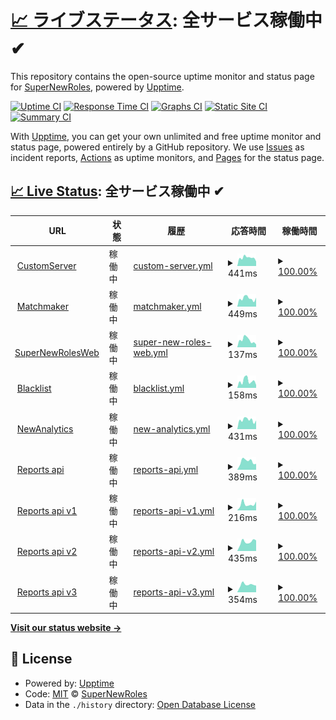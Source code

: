 # [📈 ライブステータス](https://status.supernewroles.com): <!--live status--> **全サービス稼働中 ✔**

This repository contains the open-source uptime monitor and status page for [SuperNewRoles](https://github.com/SuperNewRoles/SuperNewRoles), powered by [Upptime](https://github.com/upptime/upptime).

[![Uptime CI](https://github.com/SuperNewRoles/SuperNewRolesStatus/workflows/Uptime%20CI/badge.svg)](https://github.com/SuperNewRoles/SuperNewRolesStatus/actions?query=workflow%3A%22Uptime+CI%22)
[![Response Time CI](https://github.com/SuperNewRoles/SuperNewRolesStatus/workflows/Response%20Time%20CI/badge.svg)](https://github.com/SuperNewRoles/SuperNewRolesStatus/actions?query=workflow%3A%22Response+Time+CI%22)
[![Graphs CI](https://github.com/SuperNewRoles/SuperNewRolesStatus/workflows/Graphs%20CI/badge.svg)](https://github.com/SuperNewRoles/SuperNewRolesStatus/actions?query=workflow%3A%22Graphs+CI%22)
[![Static Site CI](https://github.com/SuperNewRoles/SuperNewRolesStatus/workflows/Static%20Site%20CI/badge.svg)](https://github.com/SuperNewRoles/SuperNewRolesStatus/actions?query=workflow%3A%22Static+Site+CI%22)
[![Summary CI](https://github.com/SuperNewRoles/SuperNewRolesStatus/workflows/Summary%20CI/badge.svg)](https://github.com/SuperNewRoles/SuperNewRolesStatus/actions?query=workflow%3A%22Summary+CI%22)

With [Upptime](https://upptime.js.org), you can get your own unlimited and free uptime monitor and status page, powered entirely by a GitHub repository. We use [Issues](https://github.com/SuperNewRoles/SuperNewRolesStatus/issues) as incident reports, [Actions](https://github.com/SuperNewRoles/SuperNewRolesStatus/actions) as uptime monitors, and [Pages](https://status.supernewroles.com) for the status page.

## [📈 Live Status](https://demo.upptime.js.org): <!--live status--> **全サービス稼働中 ✔**

<!--start: status pages-->
<!-- This summary is generated by Upptime (https://github.com/upptime/upptime) -->
<!-- Do not edit this manually, your changes will be overwritten -->
<!-- prettier-ignore -->
| URL | 状態 | 履歴 | 応答時間 | 稼働時間 |
| --- | ------ | ------- | ------------- | ------ |
| <img alt="" src="https://icons.duckduckgo.com/ip3/cs.supernewroles.com.ico" height="13"> [CustomServer](https://cs.supernewroles.com) | 稼働中 | [custom-server.yml](https://github.com/SuperNewRoles/SuperNewRolesStatus/commits/HEAD/history/custom-server.yml) | <details><summary><img alt="応答時間グラフ" src="./graphs/custom-server/response-time-week.png" height="20"> 441ms</summary><br><a href="https://status.supernewroles.com/history/custom-server"><img alt="応答時間 472" src="https://img.shields.io/endpoint?url=https%3A%2F%2Fraw.githubusercontent.com%2FSuperNewRoles%2FSuperNewRolesStatus%2FHEAD%2Fapi%2Fcustom-server%2Fresponse-time.json"></a><br><a href="https://status.supernewroles.com/history/custom-server"><img alt="1日の応答時間 246" src="https://img.shields.io/endpoint?url=https%3A%2F%2Fraw.githubusercontent.com%2FSuperNewRoles%2FSuperNewRolesStatus%2FHEAD%2Fapi%2Fcustom-server%2Fresponse-time-day.json"></a><br><a href="https://status.supernewroles.com/history/custom-server"><img alt="1周間の応答時間 441" src="https://img.shields.io/endpoint?url=https%3A%2F%2Fraw.githubusercontent.com%2FSuperNewRoles%2FSuperNewRolesStatus%2FHEAD%2Fapi%2Fcustom-server%2Fresponse-time-week.json"></a><br><a href="https://status.supernewroles.com/history/custom-server"><img alt="1ヶ月(30日)の応答時間 483" src="https://img.shields.io/endpoint?url=https%3A%2F%2Fraw.githubusercontent.com%2FSuperNewRoles%2FSuperNewRolesStatus%2FHEAD%2Fapi%2Fcustom-server%2Fresponse-time-month.json"></a><br><a href="https://status.supernewroles.com/history/custom-server"><img alt="1年の応答時間 447" src="https://img.shields.io/endpoint?url=https%3A%2F%2Fraw.githubusercontent.com%2FSuperNewRoles%2FSuperNewRolesStatus%2FHEAD%2Fapi%2Fcustom-server%2Fresponse-time-year.json"></a></details> | <details><summary><a href="https://status.supernewroles.com/history/custom-server">100.00%</a></summary><a href="https://status.supernewroles.com/history/custom-server"><img alt="稼働時間 98.45%" src="https://img.shields.io/endpoint?url=https%3A%2F%2Fraw.githubusercontent.com%2FSuperNewRoles%2FSuperNewRolesStatus%2FHEAD%2Fapi%2Fcustom-server%2Fuptime.json"></a><br><a href="https://status.supernewroles.com/history/custom-server"><img alt="1日の稼働時間 100.00%" src="https://img.shields.io/endpoint?url=https%3A%2F%2Fraw.githubusercontent.com%2FSuperNewRoles%2FSuperNewRolesStatus%2FHEAD%2Fapi%2Fcustom-server%2Fuptime-day.json"></a><br><a href="https://status.supernewroles.com/history/custom-server"><img alt="1周間の稼働時間 100.00%" src="https://img.shields.io/endpoint?url=https%3A%2F%2Fraw.githubusercontent.com%2FSuperNewRoles%2FSuperNewRolesStatus%2FHEAD%2Fapi%2Fcustom-server%2Fuptime-week.json"></a><br><a href="https://status.supernewroles.com/history/custom-server"><img alt="1ヶ月(30日)の稼働時間 100.00%" src="https://img.shields.io/endpoint?url=https%3A%2F%2Fraw.githubusercontent.com%2FSuperNewRoles%2FSuperNewRolesStatus%2FHEAD%2Fapi%2Fcustom-server%2Fuptime-month.json"></a><br><a href="https://status.supernewroles.com/history/custom-server"><img alt="1年の稼働時間 99.97%" src="https://img.shields.io/endpoint?url=https%3A%2F%2Fraw.githubusercontent.com%2FSuperNewRoles%2FSuperNewRolesStatus%2FHEAD%2Fapi%2Fcustom-server%2Fuptime-year.json"></a></details>
| <img alt="" src="https://icons.duckduckgo.com/ip3/matchmaker.supernewroles.com.ico" height="13"> [Matchmaker](https://matchmaker.supernewroles.com/ping) | 稼働中 | [matchmaker.yml](https://github.com/SuperNewRoles/SuperNewRolesStatus/commits/HEAD/history/matchmaker.yml) | <details><summary><img alt="応答時間グラフ" src="./graphs/matchmaker/response-time-week.png" height="20"> 449ms</summary><br><a href="https://status.supernewroles.com/history/matchmaker"><img alt="応答時間 484" src="https://img.shields.io/endpoint?url=https%3A%2F%2Fraw.githubusercontent.com%2FSuperNewRoles%2FSuperNewRolesStatus%2FHEAD%2Fapi%2Fmatchmaker%2Fresponse-time.json"></a><br><a href="https://status.supernewroles.com/history/matchmaker"><img alt="1日の応答時間 486" src="https://img.shields.io/endpoint?url=https%3A%2F%2Fraw.githubusercontent.com%2FSuperNewRoles%2FSuperNewRolesStatus%2FHEAD%2Fapi%2Fmatchmaker%2Fresponse-time-day.json"></a><br><a href="https://status.supernewroles.com/history/matchmaker"><img alt="1周間の応答時間 449" src="https://img.shields.io/endpoint?url=https%3A%2F%2Fraw.githubusercontent.com%2FSuperNewRoles%2FSuperNewRolesStatus%2FHEAD%2Fapi%2Fmatchmaker%2Fresponse-time-week.json"></a><br><a href="https://status.supernewroles.com/history/matchmaker"><img alt="1ヶ月(30日)の応答時間 462" src="https://img.shields.io/endpoint?url=https%3A%2F%2Fraw.githubusercontent.com%2FSuperNewRoles%2FSuperNewRolesStatus%2FHEAD%2Fapi%2Fmatchmaker%2Fresponse-time-month.json"></a><br><a href="https://status.supernewroles.com/history/matchmaker"><img alt="1年の応答時間 493" src="https://img.shields.io/endpoint?url=https%3A%2F%2Fraw.githubusercontent.com%2FSuperNewRoles%2FSuperNewRolesStatus%2FHEAD%2Fapi%2Fmatchmaker%2Fresponse-time-year.json"></a></details> | <details><summary><a href="https://status.supernewroles.com/history/matchmaker">100.00%</a></summary><a href="https://status.supernewroles.com/history/matchmaker"><img alt="稼働時間 86.43%" src="https://img.shields.io/endpoint?url=https%3A%2F%2Fraw.githubusercontent.com%2FSuperNewRoles%2FSuperNewRolesStatus%2FHEAD%2Fapi%2Fmatchmaker%2Fuptime.json"></a><br><a href="https://status.supernewroles.com/history/matchmaker"><img alt="1日の稼働時間 100.00%" src="https://img.shields.io/endpoint?url=https%3A%2F%2Fraw.githubusercontent.com%2FSuperNewRoles%2FSuperNewRolesStatus%2FHEAD%2Fapi%2Fmatchmaker%2Fuptime-day.json"></a><br><a href="https://status.supernewroles.com/history/matchmaker"><img alt="1周間の稼働時間 100.00%" src="https://img.shields.io/endpoint?url=https%3A%2F%2Fraw.githubusercontent.com%2FSuperNewRoles%2FSuperNewRolesStatus%2FHEAD%2Fapi%2Fmatchmaker%2Fuptime-week.json"></a><br><a href="https://status.supernewroles.com/history/matchmaker"><img alt="1ヶ月(30日)の稼働時間 100.00%" src="https://img.shields.io/endpoint?url=https%3A%2F%2Fraw.githubusercontent.com%2FSuperNewRoles%2FSuperNewRolesStatus%2FHEAD%2Fapi%2Fmatchmaker%2Fuptime-month.json"></a><br><a href="https://status.supernewroles.com/history/matchmaker"><img alt="1年の稼働時間 99.92%" src="https://img.shields.io/endpoint?url=https%3A%2F%2Fraw.githubusercontent.com%2FSuperNewRoles%2FSuperNewRolesStatus%2FHEAD%2Fapi%2Fmatchmaker%2Fuptime-year.json"></a></details>
| <img alt="" src="https://icons.duckduckgo.com/ip3/web.supernewroles.com.ico" height="13"> [SuperNewRolesWeb](https://web.supernewroles.com/) | 稼働中 | [super-new-roles-web.yml](https://github.com/SuperNewRoles/SuperNewRolesStatus/commits/HEAD/history/super-new-roles-web.yml) | <details><summary><img alt="応答時間グラフ" src="./graphs/super-new-roles-web/response-time-week.png" height="20"> 137ms</summary><br><a href="https://status.supernewroles.com/history/super-new-roles-web"><img alt="応答時間 245" src="https://img.shields.io/endpoint?url=https%3A%2F%2Fraw.githubusercontent.com%2FSuperNewRoles%2FSuperNewRolesStatus%2FHEAD%2Fapi%2Fsuper-new-roles-web%2Fresponse-time.json"></a><br><a href="https://status.supernewroles.com/history/super-new-roles-web"><img alt="1日の応答時間 51" src="https://img.shields.io/endpoint?url=https%3A%2F%2Fraw.githubusercontent.com%2FSuperNewRoles%2FSuperNewRolesStatus%2FHEAD%2Fapi%2Fsuper-new-roles-web%2Fresponse-time-day.json"></a><br><a href="https://status.supernewroles.com/history/super-new-roles-web"><img alt="1周間の応答時間 137" src="https://img.shields.io/endpoint?url=https%3A%2F%2Fraw.githubusercontent.com%2FSuperNewRoles%2FSuperNewRolesStatus%2FHEAD%2Fapi%2Fsuper-new-roles-web%2Fresponse-time-week.json"></a><br><a href="https://status.supernewroles.com/history/super-new-roles-web"><img alt="1ヶ月(30日)の応答時間 150" src="https://img.shields.io/endpoint?url=https%3A%2F%2Fraw.githubusercontent.com%2FSuperNewRoles%2FSuperNewRolesStatus%2FHEAD%2Fapi%2Fsuper-new-roles-web%2Fresponse-time-month.json"></a><br><a href="https://status.supernewroles.com/history/super-new-roles-web"><img alt="1年の応答時間 127" src="https://img.shields.io/endpoint?url=https%3A%2F%2Fraw.githubusercontent.com%2FSuperNewRoles%2FSuperNewRolesStatus%2FHEAD%2Fapi%2Fsuper-new-roles-web%2Fresponse-time-year.json"></a></details> | <details><summary><a href="https://status.supernewroles.com/history/super-new-roles-web">100.00%</a></summary><a href="https://status.supernewroles.com/history/super-new-roles-web"><img alt="稼働時間 100.00%" src="https://img.shields.io/endpoint?url=https%3A%2F%2Fraw.githubusercontent.com%2FSuperNewRoles%2FSuperNewRolesStatus%2FHEAD%2Fapi%2Fsuper-new-roles-web%2Fuptime.json"></a><br><a href="https://status.supernewroles.com/history/super-new-roles-web"><img alt="1日の稼働時間 100.00%" src="https://img.shields.io/endpoint?url=https%3A%2F%2Fraw.githubusercontent.com%2FSuperNewRoles%2FSuperNewRolesStatus%2FHEAD%2Fapi%2Fsuper-new-roles-web%2Fuptime-day.json"></a><br><a href="https://status.supernewroles.com/history/super-new-roles-web"><img alt="1周間の稼働時間 100.00%" src="https://img.shields.io/endpoint?url=https%3A%2F%2Fraw.githubusercontent.com%2FSuperNewRoles%2FSuperNewRolesStatus%2FHEAD%2Fapi%2Fsuper-new-roles-web%2Fuptime-week.json"></a><br><a href="https://status.supernewroles.com/history/super-new-roles-web"><img alt="1ヶ月(30日)の稼働時間 100.00%" src="https://img.shields.io/endpoint?url=https%3A%2F%2Fraw.githubusercontent.com%2FSuperNewRoles%2FSuperNewRolesStatus%2FHEAD%2Fapi%2Fsuper-new-roles-web%2Fuptime-month.json"></a><br><a href="https://status.supernewroles.com/history/super-new-roles-web"><img alt="1年の稼働時間 100.00%" src="https://img.shields.io/endpoint?url=https%3A%2F%2Fraw.githubusercontent.com%2FSuperNewRoles%2FSuperNewRolesStatus%2FHEAD%2Fapi%2Fsuper-new-roles-web%2Fuptime-year.json"></a></details>
| <img alt="" src="https://icons.duckduckgo.com/ip3/blacklist.supernewroles.com.ico" height="13"> [Blacklist](https://blacklist.supernewroles.com/api/get_list?hash=true) | 稼働中 | [blacklist.yml](https://github.com/SuperNewRoles/SuperNewRolesStatus/commits/HEAD/history/blacklist.yml) | <details><summary><img alt="応答時間グラフ" src="./graphs/blacklist/response-time-week.png" height="20"> 158ms</summary><br><a href="https://status.supernewroles.com/history/blacklist"><img alt="応答時間 189" src="https://img.shields.io/endpoint?url=https%3A%2F%2Fraw.githubusercontent.com%2FSuperNewRoles%2FSuperNewRolesStatus%2FHEAD%2Fapi%2Fblacklist%2Fresponse-time.json"></a><br><a href="https://status.supernewroles.com/history/blacklist"><img alt="1日の応答時間 65" src="https://img.shields.io/endpoint?url=https%3A%2F%2Fraw.githubusercontent.com%2FSuperNewRoles%2FSuperNewRolesStatus%2FHEAD%2Fapi%2Fblacklist%2Fresponse-time-day.json"></a><br><a href="https://status.supernewroles.com/history/blacklist"><img alt="1周間の応答時間 158" src="https://img.shields.io/endpoint?url=https%3A%2F%2Fraw.githubusercontent.com%2FSuperNewRoles%2FSuperNewRolesStatus%2FHEAD%2Fapi%2Fblacklist%2Fresponse-time-week.json"></a><br><a href="https://status.supernewroles.com/history/blacklist"><img alt="1ヶ月(30日)の応答時間 139" src="https://img.shields.io/endpoint?url=https%3A%2F%2Fraw.githubusercontent.com%2FSuperNewRoles%2FSuperNewRolesStatus%2FHEAD%2Fapi%2Fblacklist%2Fresponse-time-month.json"></a><br><a href="https://status.supernewroles.com/history/blacklist"><img alt="1年の応答時間 148" src="https://img.shields.io/endpoint?url=https%3A%2F%2Fraw.githubusercontent.com%2FSuperNewRoles%2FSuperNewRolesStatus%2FHEAD%2Fapi%2Fblacklist%2Fresponse-time-year.json"></a></details> | <details><summary><a href="https://status.supernewroles.com/history/blacklist">100.00%</a></summary><a href="https://status.supernewroles.com/history/blacklist"><img alt="稼働時間 99.81%" src="https://img.shields.io/endpoint?url=https%3A%2F%2Fraw.githubusercontent.com%2FSuperNewRoles%2FSuperNewRolesStatus%2FHEAD%2Fapi%2Fblacklist%2Fuptime.json"></a><br><a href="https://status.supernewroles.com/history/blacklist"><img alt="1日の稼働時間 100.00%" src="https://img.shields.io/endpoint?url=https%3A%2F%2Fraw.githubusercontent.com%2FSuperNewRoles%2FSuperNewRolesStatus%2FHEAD%2Fapi%2Fblacklist%2Fuptime-day.json"></a><br><a href="https://status.supernewroles.com/history/blacklist"><img alt="1周間の稼働時間 100.00%" src="https://img.shields.io/endpoint?url=https%3A%2F%2Fraw.githubusercontent.com%2FSuperNewRoles%2FSuperNewRolesStatus%2FHEAD%2Fapi%2Fblacklist%2Fuptime-week.json"></a><br><a href="https://status.supernewroles.com/history/blacklist"><img alt="1ヶ月(30日)の稼働時間 100.00%" src="https://img.shields.io/endpoint?url=https%3A%2F%2Fraw.githubusercontent.com%2FSuperNewRoles%2FSuperNewRolesStatus%2FHEAD%2Fapi%2Fblacklist%2Fuptime-month.json"></a><br><a href="https://status.supernewroles.com/history/blacklist"><img alt="1年の稼働時間 100.00%" src="https://img.shields.io/endpoint?url=https%3A%2F%2Fraw.githubusercontent.com%2FSuperNewRoles%2FSuperNewRolesStatus%2FHEAD%2Fapi%2Fblacklist%2Fuptime-year.json"></a></details>
| <img alt="" src="https://icons.duckduckgo.com/ip3/analytics.supernewroles.com.ico" height="13"> [NewAnalytics](https://analytics.supernewroles.com/ping) | 稼働中 | [new-analytics.yml](https://github.com/SuperNewRoles/SuperNewRolesStatus/commits/HEAD/history/new-analytics.yml) | <details><summary><img alt="応答時間グラフ" src="./graphs/new-analytics/response-time-week.png" height="20"> 431ms</summary><br><a href="https://status.supernewroles.com/history/new-analytics"><img alt="応答時間 423" src="https://img.shields.io/endpoint?url=https%3A%2F%2Fraw.githubusercontent.com%2FSuperNewRoles%2FSuperNewRolesStatus%2FHEAD%2Fapi%2Fnew-analytics%2Fresponse-time.json"></a><br><a href="https://status.supernewroles.com/history/new-analytics"><img alt="1日の応答時間 406" src="https://img.shields.io/endpoint?url=https%3A%2F%2Fraw.githubusercontent.com%2FSuperNewRoles%2FSuperNewRolesStatus%2FHEAD%2Fapi%2Fnew-analytics%2Fresponse-time-day.json"></a><br><a href="https://status.supernewroles.com/history/new-analytics"><img alt="1周間の応答時間 431" src="https://img.shields.io/endpoint?url=https%3A%2F%2Fraw.githubusercontent.com%2FSuperNewRoles%2FSuperNewRolesStatus%2FHEAD%2Fapi%2Fnew-analytics%2Fresponse-time-week.json"></a><br><a href="https://status.supernewroles.com/history/new-analytics"><img alt="1ヶ月(30日)の応答時間 439" src="https://img.shields.io/endpoint?url=https%3A%2F%2Fraw.githubusercontent.com%2FSuperNewRoles%2FSuperNewRolesStatus%2FHEAD%2Fapi%2Fnew-analytics%2Fresponse-time-month.json"></a><br><a href="https://status.supernewroles.com/history/new-analytics"><img alt="1年の応答時間 423" src="https://img.shields.io/endpoint?url=https%3A%2F%2Fraw.githubusercontent.com%2FSuperNewRoles%2FSuperNewRolesStatus%2FHEAD%2Fapi%2Fnew-analytics%2Fresponse-time-year.json"></a></details> | <details><summary><a href="https://status.supernewroles.com/history/new-analytics">100.00%</a></summary><a href="https://status.supernewroles.com/history/new-analytics"><img alt="稼働時間 100.00%" src="https://img.shields.io/endpoint?url=https%3A%2F%2Fraw.githubusercontent.com%2FSuperNewRoles%2FSuperNewRolesStatus%2FHEAD%2Fapi%2Fnew-analytics%2Fuptime.json"></a><br><a href="https://status.supernewroles.com/history/new-analytics"><img alt="1日の稼働時間 100.00%" src="https://img.shields.io/endpoint?url=https%3A%2F%2Fraw.githubusercontent.com%2FSuperNewRoles%2FSuperNewRolesStatus%2FHEAD%2Fapi%2Fnew-analytics%2Fuptime-day.json"></a><br><a href="https://status.supernewroles.com/history/new-analytics"><img alt="1周間の稼働時間 100.00%" src="https://img.shields.io/endpoint?url=https%3A%2F%2Fraw.githubusercontent.com%2FSuperNewRoles%2FSuperNewRolesStatus%2FHEAD%2Fapi%2Fnew-analytics%2Fuptime-week.json"></a><br><a href="https://status.supernewroles.com/history/new-analytics"><img alt="1ヶ月(30日)の稼働時間 100.00%" src="https://img.shields.io/endpoint?url=https%3A%2F%2Fraw.githubusercontent.com%2FSuperNewRoles%2FSuperNewRolesStatus%2FHEAD%2Fapi%2Fnew-analytics%2Fuptime-month.json"></a><br><a href="https://status.supernewroles.com/history/new-analytics"><img alt="1年の稼働時間 100.00%" src="https://img.shields.io/endpoint?url=https%3A%2F%2Fraw.githubusercontent.com%2FSuperNewRoles%2FSuperNewRolesStatus%2FHEAD%2Fapi%2Fnew-analytics%2Fuptime-year.json"></a></details>
| <img alt="" src="https://icons.duckduckgo.com/ip3/reports-api.supernewroles.com.ico" height="13"> [Reports api](https://reports-api.supernewroles.com/) | 稼働中 | [reports-api.yml](https://github.com/SuperNewRoles/SuperNewRolesStatus/commits/HEAD/history/reports-api.yml) | <details><summary><img alt="応答時間グラフ" src="./graphs/reports-api/response-time-week.png" height="20"> 389ms</summary><br><a href="https://status.supernewroles.com/history/reports-api"><img alt="応答時間 389" src="https://img.shields.io/endpoint?url=https%3A%2F%2Fraw.githubusercontent.com%2FSuperNewRoles%2FSuperNewRolesStatus%2FHEAD%2Fapi%2Freports-api%2Fresponse-time.json"></a><br><a href="https://status.supernewroles.com/history/reports-api"><img alt="1日の応答時間 274" src="https://img.shields.io/endpoint?url=https%3A%2F%2Fraw.githubusercontent.com%2FSuperNewRoles%2FSuperNewRolesStatus%2FHEAD%2Fapi%2Freports-api%2Fresponse-time-day.json"></a><br><a href="https://status.supernewroles.com/history/reports-api"><img alt="1周間の応答時間 389" src="https://img.shields.io/endpoint?url=https%3A%2F%2Fraw.githubusercontent.com%2FSuperNewRoles%2FSuperNewRolesStatus%2FHEAD%2Fapi%2Freports-api%2Fresponse-time-week.json"></a><br><a href="https://status.supernewroles.com/history/reports-api"><img alt="1ヶ月(30日)の応答時間 389" src="https://img.shields.io/endpoint?url=https%3A%2F%2Fraw.githubusercontent.com%2FSuperNewRoles%2FSuperNewRolesStatus%2FHEAD%2Fapi%2Freports-api%2Fresponse-time-month.json"></a><br><a href="https://status.supernewroles.com/history/reports-api"><img alt="1年の応答時間 389" src="https://img.shields.io/endpoint?url=https%3A%2F%2Fraw.githubusercontent.com%2FSuperNewRoles%2FSuperNewRolesStatus%2FHEAD%2Fapi%2Freports-api%2Fresponse-time-year.json"></a></details> | <details><summary><a href="https://status.supernewroles.com/history/reports-api">100.00%</a></summary><a href="https://status.supernewroles.com/history/reports-api"><img alt="稼働時間 100.00%" src="https://img.shields.io/endpoint?url=https%3A%2F%2Fraw.githubusercontent.com%2FSuperNewRoles%2FSuperNewRolesStatus%2FHEAD%2Fapi%2Freports-api%2Fuptime.json"></a><br><a href="https://status.supernewroles.com/history/reports-api"><img alt="1日の稼働時間 100.00%" src="https://img.shields.io/endpoint?url=https%3A%2F%2Fraw.githubusercontent.com%2FSuperNewRoles%2FSuperNewRolesStatus%2FHEAD%2Fapi%2Freports-api%2Fuptime-day.json"></a><br><a href="https://status.supernewroles.com/history/reports-api"><img alt="1周間の稼働時間 100.00%" src="https://img.shields.io/endpoint?url=https%3A%2F%2Fraw.githubusercontent.com%2FSuperNewRoles%2FSuperNewRolesStatus%2FHEAD%2Fapi%2Freports-api%2Fuptime-week.json"></a><br><a href="https://status.supernewroles.com/history/reports-api"><img alt="1ヶ月(30日)の稼働時間 100.00%" src="https://img.shields.io/endpoint?url=https%3A%2F%2Fraw.githubusercontent.com%2FSuperNewRoles%2FSuperNewRolesStatus%2FHEAD%2Fapi%2Freports-api%2Fuptime-month.json"></a><br><a href="https://status.supernewroles.com/history/reports-api"><img alt="1年の稼働時間 100.00%" src="https://img.shields.io/endpoint?url=https%3A%2F%2Fraw.githubusercontent.com%2FSuperNewRoles%2FSuperNewRolesStatus%2FHEAD%2Fapi%2Freports-api%2Fuptime-year.json"></a></details>
| <img alt="" src="https://icons.duckduckgo.com/ip3/reports-api.supernewroles.com.ico" height="13"> [Reports api v1](https://reports-api.supernewroles.com/) | 稼働中 | [reports-api-v1.yml](https://github.com/SuperNewRoles/SuperNewRolesStatus/commits/HEAD/history/reports-api-v1.yml) | <details><summary><img alt="応答時間グラフ" src="./graphs/reports-api-v1/response-time-week.png" height="20"> 216ms</summary><br><a href="https://status.supernewroles.com/history/reports-api-v1"><img alt="応答時間 216" src="https://img.shields.io/endpoint?url=https%3A%2F%2Fraw.githubusercontent.com%2FSuperNewRoles%2FSuperNewRolesStatus%2FHEAD%2Fapi%2Freports-api-v1%2Fresponse-time.json"></a><br><a href="https://status.supernewroles.com/history/reports-api-v1"><img alt="1日の応答時間 308" src="https://img.shields.io/endpoint?url=https%3A%2F%2Fraw.githubusercontent.com%2FSuperNewRoles%2FSuperNewRolesStatus%2FHEAD%2Fapi%2Freports-api-v1%2Fresponse-time-day.json"></a><br><a href="https://status.supernewroles.com/history/reports-api-v1"><img alt="1周間の応答時間 216" src="https://img.shields.io/endpoint?url=https%3A%2F%2Fraw.githubusercontent.com%2FSuperNewRoles%2FSuperNewRolesStatus%2FHEAD%2Fapi%2Freports-api-v1%2Fresponse-time-week.json"></a><br><a href="https://status.supernewroles.com/history/reports-api-v1"><img alt="1ヶ月(30日)の応答時間 216" src="https://img.shields.io/endpoint?url=https%3A%2F%2Fraw.githubusercontent.com%2FSuperNewRoles%2FSuperNewRolesStatus%2FHEAD%2Fapi%2Freports-api-v1%2Fresponse-time-month.json"></a><br><a href="https://status.supernewroles.com/history/reports-api-v1"><img alt="1年の応答時間 216" src="https://img.shields.io/endpoint?url=https%3A%2F%2Fraw.githubusercontent.com%2FSuperNewRoles%2FSuperNewRolesStatus%2FHEAD%2Fapi%2Freports-api-v1%2Fresponse-time-year.json"></a></details> | <details><summary><a href="https://status.supernewroles.com/history/reports-api-v1">100.00%</a></summary><a href="https://status.supernewroles.com/history/reports-api-v1"><img alt="稼働時間 100.00%" src="https://img.shields.io/endpoint?url=https%3A%2F%2Fraw.githubusercontent.com%2FSuperNewRoles%2FSuperNewRolesStatus%2FHEAD%2Fapi%2Freports-api-v1%2Fuptime.json"></a><br><a href="https://status.supernewroles.com/history/reports-api-v1"><img alt="1日の稼働時間 100.00%" src="https://img.shields.io/endpoint?url=https%3A%2F%2Fraw.githubusercontent.com%2FSuperNewRoles%2FSuperNewRolesStatus%2FHEAD%2Fapi%2Freports-api-v1%2Fuptime-day.json"></a><br><a href="https://status.supernewroles.com/history/reports-api-v1"><img alt="1周間の稼働時間 100.00%" src="https://img.shields.io/endpoint?url=https%3A%2F%2Fraw.githubusercontent.com%2FSuperNewRoles%2FSuperNewRolesStatus%2FHEAD%2Fapi%2Freports-api-v1%2Fuptime-week.json"></a><br><a href="https://status.supernewroles.com/history/reports-api-v1"><img alt="1ヶ月(30日)の稼働時間 100.00%" src="https://img.shields.io/endpoint?url=https%3A%2F%2Fraw.githubusercontent.com%2FSuperNewRoles%2FSuperNewRolesStatus%2FHEAD%2Fapi%2Freports-api-v1%2Fuptime-month.json"></a><br><a href="https://status.supernewroles.com/history/reports-api-v1"><img alt="1年の稼働時間 100.00%" src="https://img.shields.io/endpoint?url=https%3A%2F%2Fraw.githubusercontent.com%2FSuperNewRoles%2FSuperNewRolesStatus%2FHEAD%2Fapi%2Freports-api-v1%2Fuptime-year.json"></a></details>
| <img alt="" src="https://icons.duckduckgo.com/ip3/reports-api.supernewroles.com.ico" height="13"> [Reports api v2](https://reports-api.supernewroles.com/api/v2) | 稼働中 | [reports-api-v2.yml](https://github.com/SuperNewRoles/SuperNewRolesStatus/commits/HEAD/history/reports-api-v2.yml) | <details><summary><img alt="応答時間グラフ" src="./graphs/reports-api-v2/response-time-week.png" height="20"> 435ms</summary><br><a href="https://status.supernewroles.com/history/reports-api-v2"><img alt="応答時間 435" src="https://img.shields.io/endpoint?url=https%3A%2F%2Fraw.githubusercontent.com%2FSuperNewRoles%2FSuperNewRolesStatus%2FHEAD%2Fapi%2Freports-api-v2%2Fresponse-time.json"></a><br><a href="https://status.supernewroles.com/history/reports-api-v2"><img alt="1日の応答時間 500" src="https://img.shields.io/endpoint?url=https%3A%2F%2Fraw.githubusercontent.com%2FSuperNewRoles%2FSuperNewRolesStatus%2FHEAD%2Fapi%2Freports-api-v2%2Fresponse-time-day.json"></a><br><a href="https://status.supernewroles.com/history/reports-api-v2"><img alt="1周間の応答時間 435" src="https://img.shields.io/endpoint?url=https%3A%2F%2Fraw.githubusercontent.com%2FSuperNewRoles%2FSuperNewRolesStatus%2FHEAD%2Fapi%2Freports-api-v2%2Fresponse-time-week.json"></a><br><a href="https://status.supernewroles.com/history/reports-api-v2"><img alt="1ヶ月(30日)の応答時間 435" src="https://img.shields.io/endpoint?url=https%3A%2F%2Fraw.githubusercontent.com%2FSuperNewRoles%2FSuperNewRolesStatus%2FHEAD%2Fapi%2Freports-api-v2%2Fresponse-time-month.json"></a><br><a href="https://status.supernewroles.com/history/reports-api-v2"><img alt="1年の応答時間 435" src="https://img.shields.io/endpoint?url=https%3A%2F%2Fraw.githubusercontent.com%2FSuperNewRoles%2FSuperNewRolesStatus%2FHEAD%2Fapi%2Freports-api-v2%2Fresponse-time-year.json"></a></details> | <details><summary><a href="https://status.supernewroles.com/history/reports-api-v2">100.00%</a></summary><a href="https://status.supernewroles.com/history/reports-api-v2"><img alt="稼働時間 100.00%" src="https://img.shields.io/endpoint?url=https%3A%2F%2Fraw.githubusercontent.com%2FSuperNewRoles%2FSuperNewRolesStatus%2FHEAD%2Fapi%2Freports-api-v2%2Fuptime.json"></a><br><a href="https://status.supernewroles.com/history/reports-api-v2"><img alt="1日の稼働時間 100.00%" src="https://img.shields.io/endpoint?url=https%3A%2F%2Fraw.githubusercontent.com%2FSuperNewRoles%2FSuperNewRolesStatus%2FHEAD%2Fapi%2Freports-api-v2%2Fuptime-day.json"></a><br><a href="https://status.supernewroles.com/history/reports-api-v2"><img alt="1周間の稼働時間 100.00%" src="https://img.shields.io/endpoint?url=https%3A%2F%2Fraw.githubusercontent.com%2FSuperNewRoles%2FSuperNewRolesStatus%2FHEAD%2Fapi%2Freports-api-v2%2Fuptime-week.json"></a><br><a href="https://status.supernewroles.com/history/reports-api-v2"><img alt="1ヶ月(30日)の稼働時間 100.00%" src="https://img.shields.io/endpoint?url=https%3A%2F%2Fraw.githubusercontent.com%2FSuperNewRoles%2FSuperNewRolesStatus%2FHEAD%2Fapi%2Freports-api-v2%2Fuptime-month.json"></a><br><a href="https://status.supernewroles.com/history/reports-api-v2"><img alt="1年の稼働時間 100.00%" src="https://img.shields.io/endpoint?url=https%3A%2F%2Fraw.githubusercontent.com%2FSuperNewRoles%2FSuperNewRolesStatus%2FHEAD%2Fapi%2Freports-api-v2%2Fuptime-year.json"></a></details>
| <img alt="" src="https://icons.duckduckgo.com/ip3/reports-api.supernewroles.com.ico" height="13"> [Reports api v3](https://reports-api.supernewroles.com/api/v3) | 稼働中 | [reports-api-v3.yml](https://github.com/SuperNewRoles/SuperNewRolesStatus/commits/HEAD/history/reports-api-v3.yml) | <details><summary><img alt="応答時間グラフ" src="./graphs/reports-api-v3/response-time-week.png" height="20"> 354ms</summary><br><a href="https://status.supernewroles.com/history/reports-api-v3"><img alt="応答時間 354" src="https://img.shields.io/endpoint?url=https%3A%2F%2Fraw.githubusercontent.com%2FSuperNewRoles%2FSuperNewRolesStatus%2FHEAD%2Fapi%2Freports-api-v3%2Fresponse-time.json"></a><br><a href="https://status.supernewroles.com/history/reports-api-v3"><img alt="1日の応答時間 313" src="https://img.shields.io/endpoint?url=https%3A%2F%2Fraw.githubusercontent.com%2FSuperNewRoles%2FSuperNewRolesStatus%2FHEAD%2Fapi%2Freports-api-v3%2Fresponse-time-day.json"></a><br><a href="https://status.supernewroles.com/history/reports-api-v3"><img alt="1周間の応答時間 354" src="https://img.shields.io/endpoint?url=https%3A%2F%2Fraw.githubusercontent.com%2FSuperNewRoles%2FSuperNewRolesStatus%2FHEAD%2Fapi%2Freports-api-v3%2Fresponse-time-week.json"></a><br><a href="https://status.supernewroles.com/history/reports-api-v3"><img alt="1ヶ月(30日)の応答時間 354" src="https://img.shields.io/endpoint?url=https%3A%2F%2Fraw.githubusercontent.com%2FSuperNewRoles%2FSuperNewRolesStatus%2FHEAD%2Fapi%2Freports-api-v3%2Fresponse-time-month.json"></a><br><a href="https://status.supernewroles.com/history/reports-api-v3"><img alt="1年の応答時間 354" src="https://img.shields.io/endpoint?url=https%3A%2F%2Fraw.githubusercontent.com%2FSuperNewRoles%2FSuperNewRolesStatus%2FHEAD%2Fapi%2Freports-api-v3%2Fresponse-time-year.json"></a></details> | <details><summary><a href="https://status.supernewroles.com/history/reports-api-v3">100.00%</a></summary><a href="https://status.supernewroles.com/history/reports-api-v3"><img alt="稼働時間 100.00%" src="https://img.shields.io/endpoint?url=https%3A%2F%2Fraw.githubusercontent.com%2FSuperNewRoles%2FSuperNewRolesStatus%2FHEAD%2Fapi%2Freports-api-v3%2Fuptime.json"></a><br><a href="https://status.supernewroles.com/history/reports-api-v3"><img alt="1日の稼働時間 100.00%" src="https://img.shields.io/endpoint?url=https%3A%2F%2Fraw.githubusercontent.com%2FSuperNewRoles%2FSuperNewRolesStatus%2FHEAD%2Fapi%2Freports-api-v3%2Fuptime-day.json"></a><br><a href="https://status.supernewroles.com/history/reports-api-v3"><img alt="1周間の稼働時間 100.00%" src="https://img.shields.io/endpoint?url=https%3A%2F%2Fraw.githubusercontent.com%2FSuperNewRoles%2FSuperNewRolesStatus%2FHEAD%2Fapi%2Freports-api-v3%2Fuptime-week.json"></a><br><a href="https://status.supernewroles.com/history/reports-api-v3"><img alt="1ヶ月(30日)の稼働時間 100.00%" src="https://img.shields.io/endpoint?url=https%3A%2F%2Fraw.githubusercontent.com%2FSuperNewRoles%2FSuperNewRolesStatus%2FHEAD%2Fapi%2Freports-api-v3%2Fuptime-month.json"></a><br><a href="https://status.supernewroles.com/history/reports-api-v3"><img alt="1年の稼働時間 100.00%" src="https://img.shields.io/endpoint?url=https%3A%2F%2Fraw.githubusercontent.com%2FSuperNewRoles%2FSuperNewRolesStatus%2FHEAD%2Fapi%2Freports-api-v3%2Fuptime-year.json"></a></details>

<!--end: status pages-->

[**Visit our status website →**](https://status.supernewroles.com)

## 📄 License

- Powered by: [Upptime](https://github.com/upptime/upptime)
- Code: [MIT](./LICENSE) © [SuperNewRoles](https://github.com/SuperNewRoles/SuperNewRoles)
- Data in the `./history` directory: [Open Database License](https://opendatacommons.org/licenses/odbl/1-0/)
